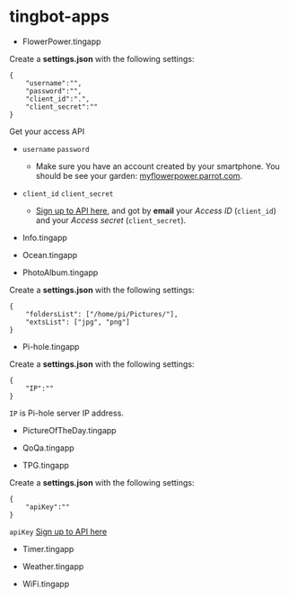 # tingbot-apps

* FlowerPower.tingapp

Create a **settings.json** with the following settings:
```
{
    "username":"",
    "password":"",
    "client_id":".",
    "client_secret":""
}
```

Get your access API
* `username` `password`
	* Make sure you have an account created by your smartphone. You should be see your garden: [myflowerpower.parrot.com](https://myflowerpower.parrot.com).
* `client_id` `client_secret`
	* [Sign up to API here](https://apiflowerpower.parrot.com/api_access/signup), and got by **email** your *Access ID* (`client_id`) and your *Access secret* (`client_secret`).

* Info.tingapp

* Ocean.tingapp

* PhotoAlbum.tingapp

Create a **settings.json** with the following settings:
```
{
    "foldersList": ["/home/pi/Pictures/"],
    "extsList": ["jpg", "png"]
}
```

* Pi-hole.tingapp

Create a **settings.json** with the following settings:
```
{
    "IP":""
}
```

`IP` is Pi-hole server IP address.

* PictureOfTheDay.tingapp

* QoQa.tingapp

* TPG.tingapp

Create a **settings.json** with the following settings:
```
{
    "apiKey":""
}
```

`apiKey` [Sign up to API here](http://www.tpg.ch/fr/web/open-data/demande-de-cle)

* Timer.tingapp

* Weather.tingapp

* WiFi.tingapp
